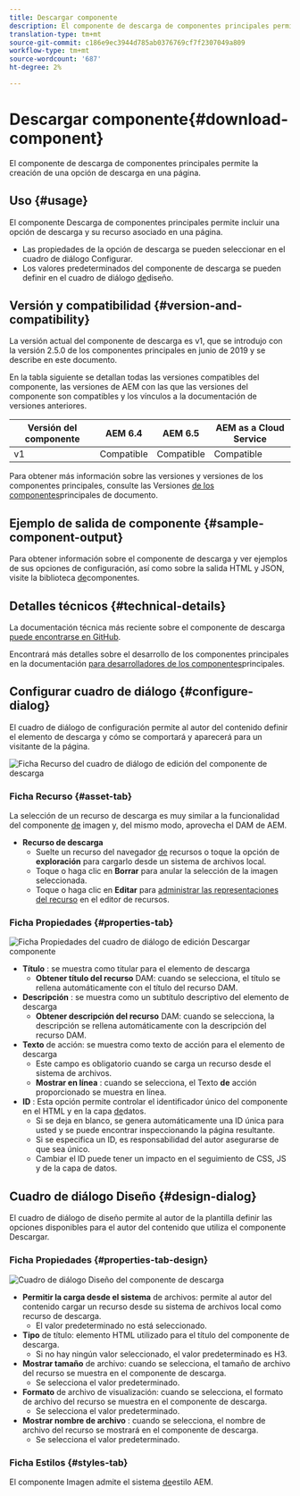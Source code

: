 ```yaml
---
title: Descargar componente
description: El componente de descarga de componentes principales permite la creación de una opción de descarga en una página.
translation-type: tm+mt
source-git-commit: c186e9ec3944d785ab0376769cf7f2307049a809
workflow-type: tm+mt
source-wordcount: '687'
ht-degree: 2%

---
```



# Descargar componente{#download-component}

El componente de descarga de componentes principales permite la creación de una opción de descarga en una página.

## Uso {#usage}

El componente Descarga de componentes principales permite incluir una opción de descarga y su recurso asociado en una página.

* Las propiedades de la opción de descarga se pueden seleccionar en el cuadro de diálogo [](#configure-dialog)Configurar.
* Los valores predeterminados del componente de descarga se pueden definir en el cuadro de diálogo [de](#design-dialog)diseño.

## Versión y compatibilidad {#version-and-compatibility}

La versión actual del componente de descarga es v1, que se introdujo con la versión 2.5.0 de los componentes principales en junio de 2019 y se describe en este documento.

En la tabla siguiente se detallan todas las versiones compatibles del componente, las versiones de AEM con las que las versiones del componente son compatibles y los vínculos a la documentación de versiones anteriores.

| Versión del componente | AEM 6.4   | AEM 6.5 | AEM as a Cloud Service |
|--- |--- |---|---|
| v1 | Compatible | Compatible | Compatible |

Para obtener más información sobre las versiones y versiones de los componentes principales, consulte las Versiones [de los componentes](/help/versions.md)principales de documento.

## Ejemplo de salida de componente {#sample-component-output}

Para obtener información sobre el componente de descarga y ver ejemplos de sus opciones de configuración, así como sobre la salida HTML y JSON, visite la biblioteca [de](https://adobe.com/go/aem_cmp_library_download)componentes.

## Detalles técnicos {#technical-details}

La documentación técnica más reciente sobre el componente de descarga [puede encontrarse en GitHub](https://adobe.com/go/aem_cmp_tech_download_v1).

Encontrará más detalles sobre el desarrollo de los componentes principales en la documentación [para desarrolladores de los componentes](/help/developing/overview.md)principales.

## Configurar cuadro de diálogo {#configure-dialog}

El cuadro de diálogo de configuración permite al autor del contenido definir el elemento de descarga y cómo se comportará y aparecerá para un visitante de la página.

![Ficha Recurso del cuadro de diálogo de edición del componente de descarga](/help/assets/download-edit-asset.png)

### Ficha Recurso {#asset-tab}

La selección de un recurso de descarga es muy similar a la funcionalidad del componente [de](image.md) imagen y, del mismo modo, aprovecha el DAM de AEM.

* **Recurso de descarga**
   * Suelte un recurso del navegador [de](https://docs.adobe.com/content/help/en/experience-manager-cloud-service/sites/authoring/fundamentals/environment-tools.html) recursos o toque la opción de **exploración** para cargarlo desde un sistema de archivos local.
   * Toque o haga clic en **Borrar** para anular la selección de la imagen seleccionada.
   * Toque o haga clic en **Editar** para [administrar las representaciones del recurso](https://docs.adobe.com/content/help/en/experience-manager-cloud-service/assets/manage/manage-digital-assets.html) en el editor de recursos.

### Ficha Propiedades {#properties-tab}

![Ficha Propiedades del cuadro de diálogo de edición Descargar componente](/help/assets/download-edit-properties.png)

* **Título** : se muestra como titular para el elemento de descarga
   * **Obtener título del recurso** DAM: cuando se selecciona, el título se rellena automáticamente con el título del recurso DAM.
* **Descripción** : se muestra como un subtítulo descriptivo del elemento de descarga
   * **Obtener descripción del recurso** DAM: cuando se selecciona, la descripción se rellena automáticamente con la descripción del recurso DAM.
* **Texto** de acción: se muestra como texto de acción para el elemento de descarga
   * Este campo es obligatorio cuando se carga un recurso desde el sistema de archivos.
   * **Mostrar en línea** : cuando se selecciona, el Texto **de** acción proporcionado se muestra en línea.
* **ID** : Esta opción permite controlar el identificador único del componente en el HTML y en la capa [de](/help/developing/data-layer/overview.md)datos.
   * Si se deja en blanco, se genera automáticamente una ID única para usted y se puede encontrar inspeccionando la página resultante.
   * Si se especifica un ID, es responsabilidad del autor asegurarse de que sea único.
   * Cambiar el ID puede tener un impacto en el seguimiento de CSS, JS y de la capa de datos.

## Cuadro de diálogo Diseño {#design-dialog}

El cuadro de diálogo de diseño permite al autor de la plantilla definir las opciones disponibles para el autor del contenido que utiliza el componente Descargar.

### Ficha Propiedades {#properties-tab-design}

![Cuadro de diálogo Diseño del componente de descarga](/help/assets/download-design.png)

* **Permitir la carga desde el sistema** de archivos: permite al autor del contenido cargar un recurso desde su sistema de archivos local como recurso de descarga.
   * El valor predeterminado no está seleccionado.
* **Tipo** de título: elemento HTML utilizado para el título del componente de descarga.
   * Si no hay ningún valor seleccionado, el valor predeterminado es H3.
* **Mostrar tamaño** de archivo: cuando se selecciona, el tamaño de archivo del recurso se muestra en el componente de descarga.
   * Se selecciona el valor predeterminado.
* **Formato** de archivo de visualización: cuando se selecciona, el formato de archivo del recurso se muestra en el componente de descarga.
   * Se selecciona el valor predeterminado.
* **Mostrar nombre de archivo** : cuando se selecciona, el nombre de archivo del recurso se mostrará en el componente de descarga.
   * Se selecciona el valor predeterminado.

### Ficha Estilos {#styles-tab}

El componente Imagen admite el sistema [de](/help/get-started/authoring.md#component-styling)estilo AEM.
